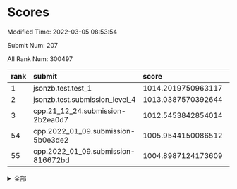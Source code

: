 # Scores

Modified Time: 2022-03-05 08:53:54

Submit Num: 207

All Rank Num: 300497

| rank |               submit               |       score        |       sigma        | pk_num |
| :--- | :--------------------------------- | :----------------- | :----------------- | :----- |
| 1    | jsonzb.test.test_1                 | 1014.2019750963117 | 0.8397380169343563 | 5807   |
| 2    | jsonzb.test.submission_level_4     | 1013.0387570392644 | 0.8047591635760534 | 5808   |
| 3    | cpp.21_12_24.submission-2b2ea0d7   | 1012.5453842854014 | 0.7951676660314959 | 5804   |
| 54   | cpp.2022_01_09.submission-5b0e3de2 | 1005.9544150086512 | 0.7190828992159357 | 5811   |
| 55   | cpp.2022_01_09.submission-816672bd | 1004.8987124173609 | 0.71043416284534   | 5807   |


<details>
<summary>全部</summary>

| rank |                 submit                 |       score        |       sigma        | pk_num |
| :--- | :------------------------------------- | :----------------- | :----------------- | :----- |
| 1    | jsonzb.test.test_1                     | 1014.2019750963117 | 0.8397380169343563 | 5807   |
| 2    | jsonzb.test.submission_level_4         | 1013.0387570392644 | 0.8047591635760534 | 5808   |
| 3    | cpp.21_12_24.submission-2b2ea0d7       | 1012.5453842854014 | 0.7951676660314959 | 5804   |
| 4    | gobigger.level_3.submission_level_3_10 | 1011.3285042415648 | 0.7741596544572549 | 5804   |
| 5    | gobigger.level_3.submission_level_3_43 | 1011.2352036532541 | 0.7749460632726795 | 5810   |
| 6    | gobigger.level_3.submission_level_3_26 | 1011.2207958701    | 0.7603252902567842 | 5808   |
| 7    | gobigger.level_3.submission_level_3_1  | 1010.9553024999218 | 0.7912610873703217 | 5807   |
| 8    | gobigger.level_3.submission_level_3_9  | 1010.8962345001554 | 0.7532165227665975 | 5804   |
| 9    | gobigger.level_3.submission_level_3_28 | 1010.8885039936546 | 0.7839378991571146 | 5802   |
| 10   | gobigger.level_3.submission_level_3_6  | 1010.7604043463386 | 0.7506327017870116 | 5809   |
| 11   | gobigger.level_3.submission_level_3_14 | 1010.7128960501911 | 0.7602174545265903 | 5807   |
| 12   | gobigger.level_3.submission_level_3_0  | 1010.6721403038275 | 0.7604339294711455 | 5809   |
| 13   | gobigger.level_3.submission_level_3_23 | 1010.6458405532488 | 0.7801207922414145 | 5813   |
| 14   | gobigger.level_3.submission_level_3_44 | 1010.5051053321223 | 0.775479587596919  | 5808   |
| 15   | gobigger.level_3.submission_level_3_35 | 1010.5006932885292 | 0.7614649630345423 | 5809   |
| 16   | gobigger.level_3.submission_level_3_49 | 1010.4676436532541 | 0.7640648484079343 | 5805   |
| 17   | gobigger.level_3.submission_level_3_24 | 1010.3640532932235 | 0.7613382755574248 | 5811   |
| 18   | gobigger.level_3.submission_level_3_2  | 1010.2095548953065 | 0.7726416927356333 | 5806   |
| 19   | gobigger.level_3.submission_level_3_45 | 1010.0942290031551 | 0.7513933131309676 | 5801   |
| 20   | gobigger.level_3.submission_level_3_46 | 1010.0677461927427 | 0.776130073214441  | 5805   |
| 21   | gobigger.level_3.submission_level_3_34 | 1010.0209879112977 | 0.7667603656376152 | 5805   |
| 22   | gobigger.level_3.submission_level_3_42 | 1009.9811764963723 | 0.7737237953688176 | 5806   |
| 23   | gobigger.level_3.submission_level_3_29 | 1009.9430034206537 | 0.7326417083131553 | 5805   |
| 24   | gobigger.level_3.submission_level_3_31 | 1009.9336106651701 | 0.7693721591809304 | 5802   |
| 25   | gobigger.level_3.submission_level_3_37 | 1009.9108632862433 | 0.7688513166623974 | 5806   |
| 26   | gobigger.level_3.submission_level_3_5  | 1009.8915504316114 | 0.7511449142977288 | 5808   |
| 27   | gobigger.level_3.submission_level_3_16 | 1009.7737564041836 | 0.7351076312978521 | 5808   |
| 28   | gobigger.level_3.submission_level_3_18 | 1009.7216459303529 | 0.757092490214505  | 5804   |
| 29   | gobigger.level_3.submission_level_3_33 | 1009.6952683627085 | 0.7579351949470767 | 5805   |
| 30   | gobigger.level_3.submission_level_3_32 | 1009.6749345175224 | 0.7783549326467448 | 5804   |
| 31   | gobigger.level_3.submission_level_3_4  | 1009.6524730266127 | 0.7593467855104087 | 5811   |
| 32   | gobigger.level_3.submission_level_3_30 | 1009.6413958164222 | 0.751497886630129  | 5811   |
| 33   | gobigger.level_3.submission_level_3_36 | 1009.6103126179729 | 0.7390862338350512 | 5810   |
| 34   | gobigger.level_3.submission_level_3_7  | 1009.5800057157103 | 0.757256730665134  | 5805   |
| 35   | gobigger.level_3.submission_level_3_15 | 1009.5143356483945 | 0.7479891312090032 | 5804   |
| 36   | gobigger.level_3.submission_level_3_13 | 1009.4822247972421 | 0.7486170737988548 | 5810   |
| 37   | gobigger.level_3.submission_level_3_40 | 1009.4185569106075 | 0.770617905540768  | 5806   |
| 38   | gobigger.level_3.submission_level_3_38 | 1009.356944811094  | 0.7791216642787471 | 5806   |
| 39   | gobigger.level_3.submission_level_3_19 | 1009.3349419994775 | 0.7531985401030156 | 5810   |
| 40   | gobigger.level_3.submission_level_3_22 | 1009.3258352960796 | 0.766952383391587  | 5807   |
| 41   | gobigger.level_3.submission_level_3_8  | 1009.2806573442027 | 0.7533649485801642 | 5808   |
| 42   | gobigger.level_3.submission_level_3_25 | 1009.2267939807573 | 0.7652688428751525 | 5806   |
| 43   | gobigger.level_3.submission_level_3_39 | 1009.1928366617384 | 0.7440961281077428 | 5808   |
| 44   | gobigger.level_3.submission_level_3_27 | 1009.1025031955871 | 0.7563877559004885 | 5808   |
| 45   | gobigger.level_3.submission_level_3_17 | 1009.027201914427  | 0.74316692946373   | 5806   |
| 46   | gobigger.level_3.submission_level_3_21 | 1008.9667113952239 | 0.7689521826386014 | 5812   |
| 47   | gobigger.level_3.submission_level_3_20 | 1008.9325046714564 | 0.7276242838174088 | 5805   |
| 48   | gobigger.level_3.submission_level_3_11 | 1008.7350801431039 | 0.7624880091731878 | 5803   |
| 49   | gobigger.level_3.submission_level_3_3  | 1008.7036294593784 | 0.7459960762813923 | 5807   |
| 50   | gobigger.level_3.submission_level_3_47 | 1008.5696046815955 | 0.7305521758253022 | 5806   |
| 51   | gobigger.level_3.submission_level_3_48 | 1008.5359410564193 | 0.7469514271881468 | 5811   |
| 52   | gobigger.level_3.submission_level_3_12 | 1008.3628068707178 | 0.7377772702000587 | 5804   |
| 53   | gobigger.level_3.submission_level_3_41 | 1008.3616769812284 | 0.7494995761845384 | 5811   |
| 54   | cpp.2022_01_09.submission-5b0e3de2     | 1005.9544150086512 | 0.7190828992159357 | 5811   |
| 55   | cpp.2022_01_09.submission-816672bd     | 1004.8987124173609 | 0.71043416284534   | 5807   |
| 56   | gobigger.level_1.submission_level_1_5  | 1004.726876585733  | 0.7230848900327622 | 5804   |
| 57   | gobigger.level_1.submission_level_1_1  | 1004.6436766275715 | 0.7249932199836976 | 5807   |
| 58   | gobigger.level_1.submission_level_1_35 | 1004.6025150816301 | 0.7147893994717287 | 5810   |
| 59   | gobigger.level_1.submission_level_1_28 | 1004.5125921782703 | 0.7235381621067187 | 5805   |
| 60   | gobigger.level_1.submission_level_1_36 | 1004.5124405496662 | 0.7097208252685061 | 5811   |
| 61   | gobigger.level_1.submission_level_1_47 | 1004.2414949836967 | 0.7141651680802455 | 5808   |
| 62   | gobigger.level_1.submission_level_1_16 | 1004.158897621498  | 0.7280996878207574 | 5808   |
| 63   | gobigger.level_1.submission_level_1_49 | 1004.0151834647378 | 0.714610339924724  | 5806   |
| 64   | gobigger.level_1.submission_level_1_10 | 1003.9068301860046 | 0.7134491241701937 | 5810   |
| 65   | gobigger.level_1.submission_level_1_38 | 1003.8749718749765 | 0.7084779237101096 | 5806   |
| 66   | gobigger.level_1.submission_level_1_22 | 1003.8485886226197 | 0.7178816615498017 | 5800   |
| 67   | gobigger.level_1.submission_level_1_23 | 1003.7787424457366 | 0.7220276681913643 | 5809   |
| 68   | gobigger.level_1.submission_level_1_14 | 1003.7311308607725 | 0.7090679601084094 | 5806   |
| 69   | gobigger.level_1.submission_level_1_43 | 1003.6233874673733 | 0.7131363826862961 | 5807   |
| 70   | gobigger.level_1.submission_level_1_39 | 1003.58605986715   | 0.7142300632547732 | 5806   |
| 71   | gobigger.level_1.submission_level_1_6  | 1003.4961582475756 | 0.7106271874529172 | 5806   |
| 72   | gobigger.level_1.submission_level_1_34 | 1003.4680599874694 | 0.7120315725351489 | 5808   |
| 73   | gobigger.level_1.submission_level_1_25 | 1003.3808204640914 | 0.707893891593787  | 5806   |
| 74   | gobigger.level_1.submission_level_1_37 | 1003.3695091547993 | 0.7229647926130781 | 5809   |
| 75   | gobigger.level_1.submission_level_1_4  | 1003.3557506711991 | 0.7091967355458806 | 5803   |
| 76   | gobigger.level_1.submission_level_1_41 | 1003.3467272435996 | 0.7200850670046753 | 5807   |
| 77   | gobigger.level_1.submission_level_1_46 | 1003.3327055675616 | 0.7086830497522173 | 5807   |
| 78   | gobigger.level_1.submission_level_1_24 | 1003.3079111622042 | 0.7131841749555088 | 5806   |
| 79   | gobigger.level_1.submission_level_1_19 | 1003.2468053609832 | 0.7176482209999321 | 5810   |
| 80   | gobigger.level_1.submission_level_1_0  | 1003.208389115717  | 0.7162984555386199 | 5807   |
| 81   | gobigger.level_1.submission_level_1_11 | 1003.1521272780276 | 0.7186435544878552 | 5801   |
| 82   | gobigger.level_1.submission_level_1_3  | 1003.1241928659325 | 0.7305412058045324 | 5805   |
| 83   | gobigger.level_1.submission_level_1_42 | 1003.1235397486358 | 0.7172611151428632 | 5807   |
| 84   | gobigger.level_1.submission_level_1_8  | 1003.0804077286851 | 0.7161016256817089 | 5807   |
| 85   | gobigger.level_1.submission_level_1_27 | 1003.0232085871737 | 0.7111048317137464 | 5805   |
| 86   | gobigger.level_1.submission_level_1_33 | 1003.0149195390744 | 0.7117340738494387 | 5808   |
| 87   | gobigger.level_1.submission_level_1_32 | 1003.0044994951139 | 0.7070402428901218 | 5806   |
| 88   | gobigger.level_1.submission_level_1_40 | 1002.9844017712136 | 0.7053927549838698 | 5807   |
| 89   | gobigger.level_1.submission_level_1_29 | 1002.9630124566203 | 0.7271072366910141 | 5807   |
| 90   | gobigger.level_1.submission_level_1_18 | 1002.9622417484711 | 0.717815651588521  | 5809   |
| 91   | gobigger.level_1.submission_level_1_45 | 1002.9493719911267 | 0.7218187504090224 | 5811   |
| 92   | gobigger.level_1.submission_level_1_44 | 1002.9140010931918 | 0.7159106322236615 | 5803   |
| 93   | gobigger.level_1.submission_level_1_15 | 1002.8596535742537 | 0.7054157018823503 | 5807   |
| 94   | gobigger.level_1.submission_level_1_12 | 1002.8108614905349 | 0.7149702752460971 | 5808   |
| 95   | gobigger.level_1.submission_level_1_21 | 1002.7826264265132 | 0.7096651401706592 | 5805   |
| 96   | gobigger.level_1.submission_level_1_31 | 1002.7402386403364 | 0.7110116973976962 | 5804   |
| 97   | gobigger.level_1.submission_level_1_30 | 1002.7321359595793 | 0.7197829852541943 | 5803   |
| 98   | gobigger.level_1.submission_level_1_2  | 1002.68264566721   | 0.7107929936873014 | 5807   |
| 99   | gobigger.level_1.submission_level_1_17 | 1002.3819802092339 | 0.7188791078880072 | 5804   |
| 100  | gobigger.level_1.submission_level_1_26 | 1002.2532233958975 | 0.7186996288005748 | 5807   |
| 101  | gobigger.level_1.submission_level_1_48 | 1002.2380403092957 | 0.7126503502525622 | 5810   |
| 102  | gobigger.level_1.submission_level_1_7  | 1002.1901805099059 | 0.7126947293765451 | 5808   |
| 103  | gobigger.level_1.submission_level_1_13 | 1002.1617797194676 | 0.7163344292864385 | 5807   |
| 104  | gobigger.level_1.submission_level_1_9  | 1002.0567867179477 | 0.7179897277547936 | 5808   |
| 105  | gobigger.level_1.submission_level_1_20 | 1001.9180523914347 | 0.7108520356495546 | 5804   |
| 106  | gobigger.random.submission_random_15   | 997.3509259557534  | 0.6998642723323345 | 5810   |
| 107  | gobigger.random.submission_random_42   | 997.3440704700813  | 0.7209072266394216 | 5806   |
| 108  | gobigger.random.submission_random_29   | 997.0592728531172  | 0.7161798495687903 | 5807   |
| 109  | gobigger.random.submission_random_6    | 996.9918510759722  | 0.714281052817626  | 5803   |
| 110  | gobigger.random.submission_random_35   | 996.9304220328959  | 0.7202915924376825 | 5808   |
| 111  | gobigger.random.submission_random_37   | 996.8641886726983  | 0.7044106975354082 | 5809   |
| 112  | gobigger.random.submission_random_28   | 996.8062647620486  | 0.7161677818642168 | 5809   |
| 113  | gobigger.random.submission_random_31   | 996.5939933042092  | 0.6939965861353866 | 5812   |
| 114  | gobigger.random.submission_random_8    | 996.5490302154994  | 0.7131993663713649 | 5807   |
| 115  | gobigger.random.submission_random_40   | 996.4890739426133  | 0.7112620793702861 | 5811   |
| 116  | gobigger.random.submission_random_32   | 996.3573631669553  | 0.7146654629625473 | 5805   |
| 117  | gobigger.random.submission_random_14   | 996.3520952705737  | 0.7216024167307221 | 5815   |
| 118  | gobigger.random.submission_random_19   | 996.3117768468904  | 0.7159105204728754 | 5810   |
| 119  | gobigger.random.submission_random_16   | 996.1966192485017  | 0.7178925105573312 | 5804   |
| 120  | gobigger.random.submission_random_23   | 996.180574807307   | 0.7114909124379413 | 5807   |
| 121  | gobigger.random.submission_random_38   | 996.1472192693432  | 0.7036714363531777 | 5805   |
| 122  | gobigger.random.submission_random_41   | 996.1405567237222  | 0.7012056776799213 | 5808   |
| 123  | gobigger.random.submission_random_5    | 996.1335032056372  | 0.7127554486871471 | 5804   |
| 124  | gobigger.random.submission_random_20   | 996.1270128668795  | 0.7065380088537765 | 5804   |
| 125  | gobigger.random.submission_random_1    | 996.1035433831513  | 0.7113417003900029 | 5803   |
| 126  | gobigger.random.submission_random_39   | 996.0565638372078  | 0.7096969073724689 | 5810   |
| 127  | gobigger.random.submission_random_0    | 996.0496842615087  | 0.7187211779170437 | 5803   |
| 128  | gobigger.random.submission_random_43   | 996.041535211025   | 0.7059406925781578 | 5802   |
| 129  | gobigger.random.submission_random_7    | 995.925255006713   | 0.7071580163606163 | 5807   |
| 130  | gobigger.random.submission_random_45   | 995.8648024031894  | 0.7138509256932989 | 5802   |
| 131  | gobigger.random.submission_random_30   | 995.8516233039222  | 0.702371869853947  | 5811   |
| 132  | gobigger.random.submission_random_21   | 995.8333229994892  | 0.709180255701273  | 5807   |
| 133  | gobigger.random.submission_random_33   | 995.8012340542715  | 0.7078016402703515 | 5809   |
| 134  | gobigger.random.submission_random_22   | 995.7592841174185  | 0.7041416409087496 | 5810   |
| 135  | gobigger.random.submission_random_46   | 995.7588330090205  | 0.7118998383705571 | 5808   |
| 136  | gobigger.random.submission_random_2    | 995.7418905758551  | 0.7086857394374201 | 5806   |
| 137  | gobigger.random.submission_random_10   | 995.7293584171452  | 0.7099280083478802 | 5807   |
| 138  | gobigger.random.submission_random_49   | 995.7017980709195  | 0.6954232190232642 | 5804   |
| 139  | gobigger.random.submission_random_36   | 995.6497876961257  | 0.7089751352575026 | 5806   |
| 140  | gobigger.random.submission_random_34   | 995.6467044109194  | 0.7006782382435341 | 5802   |
| 141  | gobigger.random.submission_random_4    | 995.5282156023804  | 0.7017798617383577 | 5811   |
| 142  | gobigger.random.submission_random_48   | 995.5069042984367  | 0.6971844012389042 | 5808   |
| 143  | gobigger.random.submission_random_13   | 995.4917091175081  | 0.7231091211163658 | 5803   |
| 144  | gobigger.random.submission_random_44   | 995.4854992707154  | 0.7115989173469323 | 5807   |
| 145  | gobigger.random.submission_random_24   | 995.450523269137   | 0.7230980233613823 | 5806   |
| 146  | gobigger.random.submission_random_9    | 995.4493038689054  | 0.7121827142081675 | 5806   |
| 147  | gobigger.random.submission_random_25   | 995.4425017153588  | 0.7173713305564482 | 5812   |
| 148  | gobigger.random.submission_random_17   | 995.426869478875   | 0.7006501706710704 | 5799   |
| 149  | gobigger.random.submission_random_27   | 995.3807956514918  | 0.7070805044598186 | 5802   |
| 150  | gobigger.random.submission_random_3    | 995.3000538006053  | 0.7049191247971891 | 5806   |
| 151  | gobigger.random.submission_random_26   | 995.2023225942161  | 0.7098763946553633 | 5802   |
| 152  | gobigger.random.submission_random_12   | 995.1700364755848  | 0.721870311638555  | 5808   |
| 153  | gobigger.random.submission_random_11   | 994.9972754274888  | 0.7184338642966396 | 5806   |
| 154  | gobigger.random.submission_random_18   | 994.9184151353719  | 0.7098260618549032 | 5807   |
| 155  | gobigger.random.submission_random_47   | 994.6674324012059  | 0.722988305253181  | 5804   |
| 156  | gobigger.level_2.submission_level_2_25 | 994.2974146355316  | 0.7115743605130262 | 5811   |
| 157  | gobigger.level_2.submission_level_2_17 | 993.9157243859337  | 0.7489282820719414 | 5803   |
| 158  | gobigger.level_2.submission_level_2_48 | 993.4922824245242  | 0.7241258998343669 | 5808   |
| 159  | gobigger.level_2.submission_level_2_40 | 993.3193733140587  | 0.7339685208790272 | 5806   |
| 160  | gobigger.level_2.submission_level_2_19 | 993.2375053407999  | 0.7327771429065973 | 5805   |
| 161  | gobigger.level_2.submission_level_2_1  | 993.1567935743242  | 0.7431268585024389 | 5811   |
| 162  | gobigger.level_2.submission_level_2_38 | 993.0414765849777  | 0.7422515085547948 | 5809   |
| 163  | gobigger.level_2.submission_level_2_8  | 992.9670187645339  | 0.7199144258724139 | 5808   |
| 164  | gobigger.level_2.submission_level_2_12 | 992.9634818537525  | 0.7290463910453041 | 5813   |
| 165  | gobigger.level_2.submission_level_2_9  | 992.9476124841236  | 0.7349137307864096 | 5809   |
| 166  | gobigger.level_2.submission_level_2_21 | 992.9450430716162  | 0.7436060575008295 | 5808   |
| 167  | gobigger.level_2.submission_level_2_49 | 992.8193136835903  | 0.7317074976005538 | 5807   |
| 168  | gobigger.level_2.submission_level_2_10 | 992.7958412628141  | 0.7474979406282409 | 5804   |
| 169  | gobigger.level_2.submission_level_2_30 | 992.7057784275273  | 0.7286292863111945 | 5803   |
| 170  | gobigger.level_2.submission_level_2_7  | 992.6789810200705  | 0.7338256909959313 | 5804   |
| 171  | gobigger.level_2.submission_level_2_6  | 992.6710793659541  | 0.7322942885746536 | 5805   |
| 172  | gobigger.level_2.submission_level_2_45 | 992.6161107849791  | 0.7433607068021302 | 5808   |
| 173  | gobigger.level_2.submission_level_2_2  | 992.5884362519406  | 0.7433131007367999 | 5807   |
| 174  | gobigger.level_2.submission_level_2_27 | 992.5698090434906  | 0.7474249444191787 | 5816   |
| 175  | gobigger.level_2.submission_level_2_39 | 992.5475552321824  | 0.7509493132656773 | 5800   |
| 176  | gobigger.level_2.submission_level_2_44 | 992.4956997935113  | 0.7609689125972321 | 5806   |
| 177  | gobigger.level_2.submission_level_2_11 | 992.4836218489337  | 0.7248276178499962 | 5803   |
| 178  | gobigger.level_2.submission_level_2_33 | 992.4709362179779  | 0.7591662621939433 | 5807   |
| 179  | gobigger.level_2.submission_level_2_28 | 992.4101849899358  | 0.7185629439548192 | 5808   |
| 180  | gobigger.level_2.submission_level_2_37 | 992.3209327016305  | 0.7565584039075899 | 5807   |
| 181  | gobigger.level_2.submission_level_2_32 | 992.2979623080743  | 0.7445908256497848 | 5806   |
| 182  | gobigger.level_2.submission_level_2_24 | 992.2963133203416  | 0.7421980359814774 | 5805   |
| 183  | gobigger.level_2.submission_level_2_31 | 992.2305884573698  | 0.7329677559194641 | 5804   |
| 184  | gobigger.level_2.submission_level_2_43 | 992.2107251258975  | 0.7197151972926673 | 5803   |
| 185  | gobigger.level_2.submission_level_2_18 | 992.1230970970781  | 0.7249811383015369 | 5806   |
| 186  | gobigger.level_2.submission_level_2_29 | 992.048842342873   | 0.7439761287563149 | 5812   |
| 187  | gobigger.level_2.submission_level_2_14 | 992.0451178185849  | 0.7306087154803336 | 5810   |
| 188  | gobigger.level_2.submission_level_2_47 | 991.9504646817016  | 0.7379180790401092 | 5808   |
| 189  | gobigger.level_2.submission_level_2_23 | 991.8905927261818  | 0.7583398950079852 | 5810   |
| 190  | gobigger.level_2.submission_level_2_4  | 991.8123082865432  | 0.7647338928306315 | 5806   |
| 191  | gobigger.level_2.submission_level_2_20 | 991.8062888666421  | 0.7592047827362551 | 5809   |
| 192  | gobigger.level_2.submission_level_2_22 | 991.797131651745   | 0.7418880482118416 | 5801   |
| 193  | gobigger.level_2.submission_level_2_46 | 991.7191967752726  | 0.7564213147849591 | 5803   |
| 194  | gobigger.level_2.submission_level_2_41 | 991.6927861743399  | 0.7436347524941963 | 5811   |
| 195  | gobigger.level_2.submission_level_2_0  | 991.5473503702854  | 0.7507531220728157 | 5809   |
| 196  | gobigger.level_2.submission_level_2_35 | 991.4534448694818  | 0.7527692423213628 | 5807   |
| 197  | gobigger.level_2.submission_level_2_13 | 991.3413879422071  | 0.7597173367543895 | 5811   |
| 198  | gobigger.level_2.submission_level_2_42 | 991.1451999998774  | 0.771340470188829  | 5802   |
| 199  | gobigger.level_2.submission_level_2_5  | 991.0606731938689  | 0.7587331308833981 | 5808   |
| 200  | gobigger.level_2.submission_level_2_16 | 991.0507426884785  | 0.7590000681142249 | 5805   |
| 201  | gobigger.level_2.submission_level_2_26 | 991.0155565176658  | 0.7611621943093531 | 5804   |
| 202  | gobigger.level_2.submission_level_2_15 | 990.9904853612036  | 0.7428003831055906 | 5803   |
| 203  | gobigger.level_2.submission_level_2_34 | 990.8765505875876  | 0.7587939521103113 | 5802   |
| 204  | gobigger.level_2.submission_level_2_36 | 990.6845332287323  | 0.7584341133001056 | 5807   |
| 205  | gobigger.level_2.submission_level_2_3  | 990.6251556090099  | 0.7615786538185377 | 5808   |
| 206  | gobigger.none.submission_none_0        | 977.8964470644769  | 1.2037699212030217 | 5808   |
| 207  | gobigger.none.submission_none_1        | 976.0346515479938  | 1.500983739955222  | 5806   |

</details>